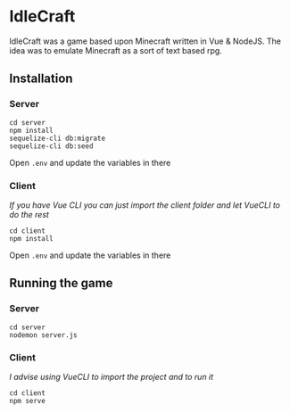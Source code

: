 # IdleCraft

IdleCraft was a game based upon Minecraft written in Vue & NodeJS. The idea was to emulate Minecraft as a sort of text based rpg.


## Installation

### Server

```
cd server
npm install
sequelize-cli db:migrate
sequelize-cli db:seed
```

Open `.env` and update the variables in there

### Client

*If you have Vue CLI you can just import the client folder and let VueCLI to do the rest*

```
cd client
npm install
```

Open `.env` and update the variables in there

## Running the game

### Server

```
cd server
nodemon server.js
```

### Client

*I advise using VueCLI to import the project and to run it*

```
cd client
npm serve
```

